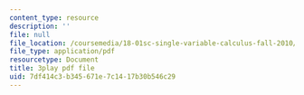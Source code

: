 ```yaml
---
content_type: resource
description: ''
file: null
file_location: /coursemedia/18-01sc-single-variable-calculus-fall-2010/7df414c3b345671e7c1417b30b546c29_-MI0b4h3rS0.pdf
file_type: application/pdf
resourcetype: Document
title: 3play pdf file
uid: 7df414c3-b345-671e-7c14-17b30b546c29
---
```


